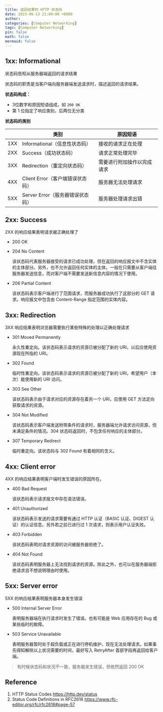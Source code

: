 ```yaml
---
title: 返回结果的 HTTP 状态码
date: 2023-06-13 21:09:00 +0800
author: 
categories: [Computer Networking]
tags: [Computer Networking]
pin: false
math: false
mermaid: false
---
```


## 1xx: Informational

状态码告知从服务器端返回的请求结果

状态码的职责是当客户端向服务器端发送请求时，描述返回的请求结果。

**状态码构成：**

- 3位数字和原因短语组成，如 `200 OK`
- 第 1 位指定了响应类别，后两位无分类

**状态码的类别**

|      | 类别                             | 原因短语                   |
| ---- | -------------------------------- | -------------------------- |
| 1XX  | Informational（信息性状态码）    | 接收的请求正在处理         |
| 2XX  | Success（成功状态码）            | 请求正常处理完毕           |
| 3XX  | Redirection（重定向状态码）      | 需要进行附加操作以完成请求 |
| 4XX  | Client Error（客户端错误状态码） | 服务器无法处理请求         |
| 5XX  | Server Error（服务器错误状态码） | 服务器处理请求出错         |

## 2xx: Success

2XX 的响应结果表明请求被正确处理了

- 200 OK

- 204 No Content

  该状态码代表服务器接受的请求已成功处理，但在返回的响应报文中不含实体的主体部分。另外，也不允许返回任何实体的主体。一般在只需要从客户端往服务器发送信息，而对客户端不需要发送新信息内容的情况下使用。

- 206 Partial Content

  该状态码表示客户端进行了范围请求，而服务器成功执行了这部分的 GET 请求。响应报文中包含由 Content-Range 指定范围的实体内容。

## 3xx: Redirection

3XX 响应结果表明浏览器需要执行某些特殊的处理以正确处理请求

- 301 Moved Permanently

  永久性重定向。该状态码表示请求的资源已被分配了新的 URI，以后应使用资源现在所指的 URI。

- 302 Found

  临时性重定向。该状态码表示请求的资源已被分配了新的 URI，希望用户（本次）能使用新的 URI 访问。

- 303 See Other

  该状态码表示由于请求对应的资源存在着另一个 URI，应使用 GET 方法定向获取请求的资源。

- 304 Not Modified

  该状态码表示客户端发送附带条件的请求时，服务器端允许请求访问资源，但未满足条件的情况。304 状态码返回时，不包含任何响应的主体部分。

- 307 Temporary Redirect

  临时重定向。该状态码与 302 Found 有着相同的含义。

## 4xx: Client error

4XX 的响应结果表明客户端时发生错误的原因所在。

- 400 Bad Request

  该状态码表示请求报文中存在语法错误。

- 401 Unauthorized

  该状态码表示发送的请求需要有通过 HTTP 认证（BASIC 认证、DIGEST 认证）的认证信息。另外若之前已进行过 1 次请求，则表示用户认证失败。

- 403 Forbidden

  该状态码表明对请求资源的访问被服务器拒绝了。

- 404 Not Found

  该状态码表明服务器上无法找到请求的资源。除此之外，也可以在服务器端拒绝请求且不想说明理由时使用。

## 5xx: Server error

5XX 的响应结果表明服务器本身发生错误

- 500 Internal Server Error

  表明服务器端在执行请求时发生了错误。也有可能是 Web 应用存在的 Bug 或某些临时的故障。

- 503 Service Unavailable

  表明服务器暂时处于超负载或正在进行停机维护，现在无法处理请求。如果事先得知解除以上状况需要的时间，最好写入 RetryAfter 首部字段再返回给客户端。

> 有时候状态码和状况不一致，服务器发生错误，但依然返回 200 OK

## Reference

1. HTTP Status Codes <https://http.dev/status>
2. Status Code Definitions in RFC2616 <https://www.rfc-editor.org/rfc/rfc2616#page-57>